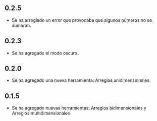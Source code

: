 ## **0.2.5**

- Se ha arreglado un error que provocaba que algunos números no se sumaran.

## **0.2.3**

- Se ha agregado el modo oscuro.

## **0.2.0**

- Se ha agregado una nueva herramienta: Arreglos unidimensionales

## **0.1.5**

- Se ha agregado nuevas herramientas: Arreglos bidimensionales y Arreglos multidimensionales